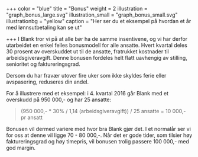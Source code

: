 +++
color = "blue"
title = "Bonus"
weight = 2
illustration = "graph_bonus_large.svg"
illustration_small = "graph_bonus_small.svg"
illustrationbg = "yellow"
caption = "Her ser du et eksempel på hvordan et år med lønnsutbetaling kan se ut"

+++
I Blank tror vi på at alle bør ha de samme insentivene, og vi har derfor utarbeidet en enkel felles bonusmodell for alle ansatte. Hvert kvartal deles 30 prosent av overskuddet ut til de ansatte, fratrukket kostnader til arbeidsgiveravgift. Denne bonusen fordeles helt flatt uavhengig av stilling, senioritet og faktureringsgrad.

Dersom du har fravær utover fire uker som ikke skyldes ferie eller avspasering, reduseres din andel.

For å illustrere med et eksempel: i 4. kvartal 2016 går Blank med et overskudd på 950 000,- og har 25 ansatte:

>(950 000,- * 30% / 1,14 (arbeidsgiveravgift)) / 25 ansatte = 10 000,- pr ansatt

Bonusen vil dermed variere med hvor bra Blank gjør det. I et normalår ser vi for oss at denne vil ligge 70 - 80 000,-. Når det er gode tider, som tilsier høy faktureringsgrad og høy timepris, vil bonusen trolig passere 100 000,- med god margin.
